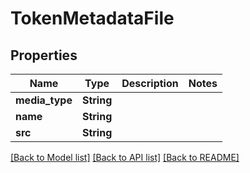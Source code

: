 # TokenMetadataFile

## Properties

Name | Type | Description | Notes
------------ | ------------- | ------------- | -------------
**media_type** | **String** |  | 
**name** | **String** |  | 
**src** | **String** |  | 

[[Back to Model list]](../README.md#documentation-for-models) [[Back to API list]](../README.md#documentation-for-api-endpoints) [[Back to README]](../README.md)


